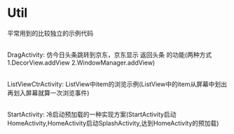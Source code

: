 # Util
平常用到的比较独立的示例代码</br>

##
DragActivity: 仿今日头条跳转到京东，京东显示 返回头条 的功能(两种方式1.DecorView.addView 2.WindowManager.addView)

##
ListViewCtrActivity: ListView中item的浏览示例(ListView中的item从屏幕中划出再划入屏幕就算一次浏览事件)

##
StartActivity: 冷启动预加载的一种实现方案(StartActivity启动HomeActivity,HomeActivity启动SplashActivity,达到HomeActivity的预加载)
